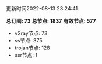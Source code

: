 更新时间2022-08-13 23:24:41

**总订阅: 73**
**总节点: 1837**
**有效节点: 577**
- v2ray节点: 73
- ss节点: 375
- trojan节点: 128
- ssr节点: 1
